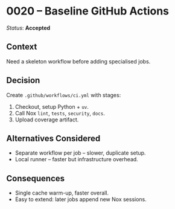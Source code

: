 # 0020 – Baseline GitHub Actions

*Status*: **Accepted**

## Context

Need a skeleton workflow before adding specialised jobs.

## Decision

Create `.github/workflows/ci.yml` with stages:

1. Checkout, setup Python + `uv`.
2. Call Nox `lint`, `tests`, `security`, `docs`.
3. Upload coverage artifact.

## Alternatives Considered

* Separate workflow per job – slower, duplicate setup.
* Local runner – faster but infrastructure overhead.

## Consequences

* Single cache warm-up, faster overall.
* Easy to extend: later jobs append new Nox sessions.
